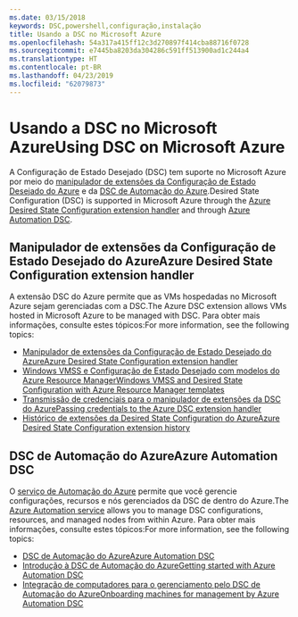 ```yaml
---
ms.date: 03/15/2018
keywords: DSC,powershell,configuração,instalação
title: Usando a DSC no Microsoft Azure
ms.openlocfilehash: 54a317a415ff12c3d270897f414cba88716f0728
ms.sourcegitcommit: e7445ba8203da304286c591ff513900ad1c244a4
ms.translationtype: HT
ms.contentlocale: pt-BR
ms.lasthandoff: 04/23/2019
ms.locfileid: "62079873"
---
```

# <a name="using-dsc-on-microsoft-azure"></a><span data-ttu-id="2219f-103">Usando a DSC no Microsoft Azure</span><span class="sxs-lookup"><span data-stu-id="2219f-103">Using DSC on Microsoft Azure</span></span>

<span data-ttu-id="2219f-104">A Configuração de Estado Desejado (DSC) tem suporte no Microsoft Azure por meio do [manipulador de extensões da Configuração de Estado Desejado do Azure](/azure/virtual-machines/extensions/dsc-overview) e da [DSC de Automação do Azure](/azure/automation/automation-dsc-overview).</span><span class="sxs-lookup"><span data-stu-id="2219f-104">Desired State Configuration (DSC) is supported in Microsoft Azure through the [Azure Desired State Configuration extension handler](/azure/virtual-machines/extensions/dsc-overview) and through [Azure Automation DSC](/azure/automation/automation-dsc-overview).</span></span>

## <a name="azure-desired-state-configuration-extension-handler"></a><span data-ttu-id="2219f-105">Manipulador de extensões da Configuração de Estado Desejado do Azure</span><span class="sxs-lookup"><span data-stu-id="2219f-105">Azure Desired State Configuration extension handler</span></span>

<span data-ttu-id="2219f-106">A extensão DSC do Azure permite que as VMs hospedadas no Microsoft Azure sejam gerenciadas com a DSC.</span><span class="sxs-lookup"><span data-stu-id="2219f-106">The Azure DSC extension allows VMs hosted in Microsoft Azure to be managed with DSC.</span></span>
<span data-ttu-id="2219f-107">Para obter mais informações, consulte estes tópicos:</span><span class="sxs-lookup"><span data-stu-id="2219f-107">For more information, see the following topics:</span></span>

- [<span data-ttu-id="2219f-108">Manipulador de extensões da Configuração de Estado Desejado do Azure</span><span class="sxs-lookup"><span data-stu-id="2219f-108">Azure Desired State Configuration extension handler</span></span>](/azure/virtual-machines/extensions/dsc-overview)
- [<span data-ttu-id="2219f-109">Windows VMSS e Configuração de Estado Desejado com modelos do Azure Resource Manager</span><span class="sxs-lookup"><span data-stu-id="2219f-109">Windows VMSS and Desired State Configuration with Azure Resource Manager templates</span></span>](/azure/virtual-machines/extensions/dsc-template)
- [<span data-ttu-id="2219f-110">Transmissão de credenciais para o manipulador de extensões da DSC do Azure</span><span class="sxs-lookup"><span data-stu-id="2219f-110">Passing credentials to the Azure DSC extension handler</span></span>](/azure/virtual-machines/extensions/dsc-credentials)
- [<span data-ttu-id="2219f-111">Histórico de extensões da Desired State Configuration do Azure</span><span class="sxs-lookup"><span data-stu-id="2219f-111">Azure Desired State Configuration extension history</span></span>](azureDscexthistory.md)

## <a name="azure-automation-dsc"></a><span data-ttu-id="2219f-112">DSC de Automação do Azure</span><span class="sxs-lookup"><span data-stu-id="2219f-112">Azure Automation DSC</span></span>

<span data-ttu-id="2219f-113">O [serviço de Automação do Azure](https://azure.microsoft.com/en-us/services/automation/) permite que você gerencie configurações, recursos e nós gerenciados da DSC de dentro do Azure.</span><span class="sxs-lookup"><span data-stu-id="2219f-113">The [Azure Automation service](https://azure.microsoft.com/en-us/services/automation/) allows you to manage DSC configurations, resources, and managed nodes from within Azure.</span></span> <span data-ttu-id="2219f-114">Para obter mais informações, consulte estes tópicos:</span><span class="sxs-lookup"><span data-stu-id="2219f-114">For more information, see the following topics:</span></span>

- [<span data-ttu-id="2219f-115">DSC de Automação do Azure</span><span class="sxs-lookup"><span data-stu-id="2219f-115">Azure Automation DSC</span></span>](/azure/automation/automation-dsc-overview)
- [<span data-ttu-id="2219f-116">Introdução à DSC de Automação do Azure</span><span class="sxs-lookup"><span data-stu-id="2219f-116">Getting started with Azure Automation DSC</span></span>](/azure/automation/automation-dsc-getting-started)
- [<span data-ttu-id="2219f-117">Integração de computadores para o gerenciamento pelo DSC de Automação do Azure</span><span class="sxs-lookup"><span data-stu-id="2219f-117">Onboarding machines for management by Azure Automation DSC</span></span>](/azure/automation/automation-dsc-onboarding)